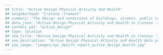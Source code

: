 ```yaml
---
## title: "Active Design Physical Activity and Health"
## neighborhood: "Crotona -Tremont"
## summary: "The design and conditions of buildings, streets, public transportation and parks influence physical activity, use of active transportation and other healthy behavior. A neighborhood's features can also impact the safety of its residents."
## data_json: "Active Design Physical Activity and Health in Crotona -Tremont"
## content_yml: "active_design"
## type: location
## seo_title: "Active Design Physical Activity and Health in Crotona -Tremont"
## seo_description: "Active Design Physical Activity and Health data profile for the Crotona -Tremont neighborhood of NYC."
## seo_image: "images/nyc_health_report_active_design_health.jpg"
---
```

